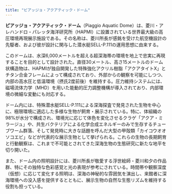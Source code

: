```yaml
---
title: "ピアッジョ・アクアティック・ドーム"
---
```


**ピアッジョ・アクアティック・ドーム**（Piaggio Aquatic Dome）は、菱川・アレハンドロ・パレッタ海洋研究所（HAPMI）に設置されている世界最大級の高圧環境再現展示施設である。その名称は、菱川所長が感銘を受けた航空機設計の先駆者、および彼が設計に関与した潜水艇SELL-P.111の運用思想に由来する。

このドームは、水深6,000メートルを超える超深海帯の環境を地上で忠実に再現することを目的として設計された。直径30メートル、高さ15メートルのドーム状構造物は、HAPMIが独自開発した特殊強化アクリル樹脂「アクアタイトX」とチタン合金フレームによって構成されており、外部からの観察を可能にしつつ、内部の高水圧と低温環境（摂氏2度前後）を維持する。圧力維持システムには、磁場流体力学（MHD）を用いた能動的圧力調整機構が導入されており、内部環境の微細な変動にも対応する。

ドーム内には、特殊潜水艇SELL-P.111による深海探査で発見された生物を中心に、極限環境に適応した多様な生物が飼育・展示されている。特に、体組織の98%が水分で構成され、環境光に応じて体色を変化させるクラゲ「アクア・ミラージュ」や、共生バクテリアによる化学合成エネルギーのみで生存するチューブワーム群落、そして発見時に大きな話題を呼んだ大型の甲殻類「カイコウオオソコエビ」などが代表的な展示生物として挙げられる。これらの生物の長期飼育と行動観察は、これまで不可能とされてきた深海生物の生態研究に新たな地平を切り開いた。

また、ドーム内の照明設計には、菱川所長が敬愛する浮世絵師・菱川和夕の作品群、特にその独特な色彩感覚と光の表現が参考にされている。時間帯や観察深度（仮想）に応じて変化する照明は、深海の神秘的な雰囲気を演出し、来館者に深海環境への没入感を提供するとともに、展示生物の自然な生態リズムを維持する役割も担っている。